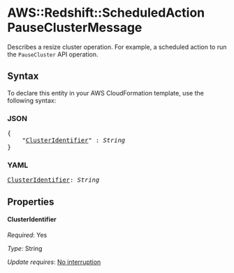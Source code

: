 # AWS::Redshift::ScheduledAction PauseClusterMessage

Describes a resize cluster operation. For example, a scheduled action to run the `PauseCluster` API operation.

## Syntax

To declare this entity in your AWS CloudFormation template, use the following syntax:

### JSON

<pre>
{
    "<a href="#clusteridentifier" title="ClusterIdentifier">ClusterIdentifier</a>" : <i>String</i>
}
</pre>

### YAML

<pre>
<a href="#clusteridentifier" title="ClusterIdentifier">ClusterIdentifier</a>: <i>String</i>
</pre>

## Properties

#### ClusterIdentifier

_Required_: Yes

_Type_: String

_Update requires_: [No interruption](https://docs.aws.amazon.com/AWSCloudFormation/latest/UserGuide/using-cfn-updating-stacks-update-behaviors.html#update-no-interrupt)
